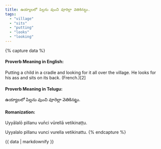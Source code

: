 ```yaml
---
title: ఉయ్యాలలో పిల్లను వుంచి వూరెల్లా వెతికినట్టు.
tags:
  - "village"
  - "sits"
  - "putting"
  - "looks"
  - "looking"
---
```


{% capture data %}
#### Proverb Meaning in English:
Putting a child in a cradle and looking for it all over the village.
He looks for his ass and sits on its back. (French.)[2]

#### Proverb Meaning in Telugu:
ఉయ్యాలలో పిల్లను వుంచి వూరెల్లా వెతికినట్టు.

#### Romanization:
Uyyālalō pillanu vun̄ci vūrellā vetikinaṭṭu.

Uyyalalo pillanu vunci vurella vetikinattu.
{% endcapture %}

{{ data | markdownify }}

